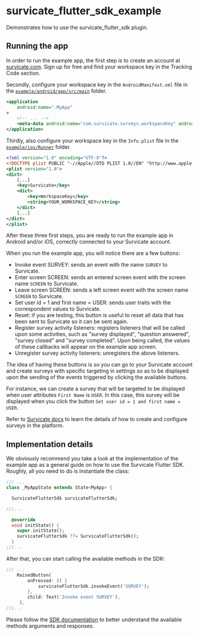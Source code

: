 # survicate_flutter_sdk_example

Demonstrates how to use the survicate_flutter_sdk plugin.

## Running the app

In order to run the example app, the first step is to create an account at [survicate.com](https://survicate.com). Sign up for free and find your workspace key in the Tracking Code section.

Secondly, configure your workspace key in the `AndroidManifest.xml` file in the [`example/android/app/src/main`](./android/app/src/main) folder.

```xml
<application
    android:name=".MyApp"
>
    <!-- ... -->
    <meta-data android:name="com.survicate.surveys.workspaceKey" android:value="YOUR_WORKSPACE_KEY"/>
</application>
```

Thirdly, also configure your workspace key in the `Info.plist` file in the [`example/ios/Runner`](./ios/Runner) folder.

```xml
<?xml version="1.0" encoding="UTF-8"?>
<!DOCTYPE plist PUBLIC "-//Apple//DTD PLIST 1.0//EN" "http://www.apple.com/DTDs/PropertyList-1.0.dtd">
<plist version="1.0">
<dict>
	[...]
	<key>Survicate</key>
	<dict>
	    <key>WorkspaceKey</key>
	    <string>YOUR_WORKSPACE_KEY</string>
	</dict>
	[...]
</dict>
</plist>
```

After these three first steps, you are ready to run the example app in Android and/or iOS, correctly connected to your Survicate account.

When you run the example app, you will notice there are a few buttons:
* Invoke event SURVEY: sends an event with the name `SURVEY` to Survicate.
* Enter screen SCREEN: sends an entered screen event with the screen name `SCREEN` to Survicate.
* Leave screen SCREEN: sends a left screen event with the screen name `SCREEN` to Survicate.
* Set user id = 1 and first name = USER: sends user traits with the correspondent values to Survicate.
* Reset: if you are testing, this button is useful to reset all data that has been sent to Survicate so it can be sent again.
* Register survey activity listeners: registers listeners that will be called upon some activities, such as "survey displayed", "question answered", "survey closed" and "survey completed". Upon being called, the values of these callbacks will appear on the example app screen.
* Unregister survey activity listeners: unregisters the above listeners.

The idea of having these buttons is so you can go to your Survicate account and create surveys with specific targeting in settings so as to be displayed upon the sending of the events triggered by clicking the available buttons.

For instance, we can create a survey that will be targeted to be displayed when user attributes `First Name` is `USER`. In this case, this survey will be displayed when you click the button `Set user id = 1 and first name = USER`.

Refer to [Survicate docs](https://help.survicate.com/en/) to learn the details of how to create and configure surveys in the platform.

## Implementation details

We obviously recommend you take a look at the implementation of the example app as a general guide on how to use the Survicate Flutter SDK. Roughly, all you need to do is instantiate the class:

```dart
/// ...
class _MyAppState extends State<MyApp> {

  SurvicateFlutterSdk survicateFlutterSdk;

///...

  @override
  void initState() {
    super.initState();
    survicateFlutterSdk ??= SurvicateFlutterSdk();
  }
///...
```

After that, you can start calling the available methods in the SDK:

```dart
/// ...
    RaisedButton(
        onPressed: () {
            survicateFlutterSdk.invokeEvent('SURVEY');
        },
        child: Text('Invoke event SURVEY'),
     ),
///...
```

Please follow the [SDK documentation](https://pub.dev/documentation/survicate_flutter_sdk/latest/) to better understand the available methods arguments and responses.